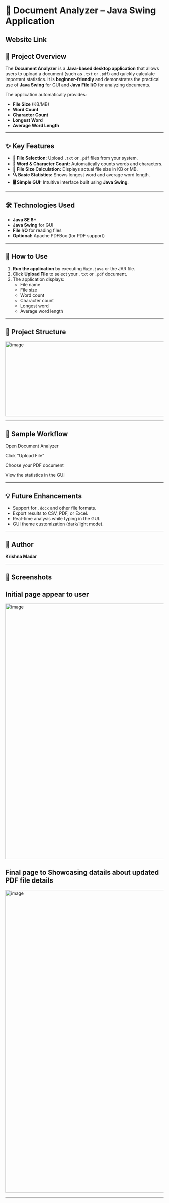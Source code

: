 # 📄 Document Analyzer – Java Swing Application

## **Website Link**





## 🔹 Project Overview
The **Document Analyzer** is a **Java-based desktop application** that allows users to upload a document (such as `.txt` or `.pdf`) and quickly calculate important statistics. It is **beginner-friendly** and demonstrates the practical use of **Java Swing** for GUI and **Java File I/O** for analyzing documents.

The application automatically provides:

- **File Size** (KB/MB)  
- **Word Count**  
- **Character Count**  
- **Longest Word**  
- **Average Word Length**  

---

## ✨ Key Features
- **📂 File Selection:** Upload `.txt` or `.pdf` files from your system.  
- **📝 Word & Character Count:** Automatically counts words and characters.  
- **📏 File Size Calculation:** Displays actual file size in KB or MB.  
- **🔍 Basic Statistics:** Shows longest word and average word length.  
- **🖥️ Simple GUI:** Intuitive interface built using **Java Swing**.  

---

## 🛠 Technologies Used
- **Java SE 8+**  
- **Java Swing** for GUI  
- **File I/O** for reading files  
- **Optional:** Apache PDFBox (for PDF support)  

---

## 🚀 How to Use
1. **Run the application** by executing `Main.java` or the JAR file.  
2. Click **Upload File** to select your `.txt` or `.pdf` document.  
3. The application displays:  
   - File name  
   - File size  
   - Word count  
   - Character count  
   - Longest word  
   - Average word length  

---

## 📂 Project Structure

<img width="619" height="238" alt="image" src="https://github.com/user-attachments/assets/a73e1ef4-1790-4252-9c64-dba20ed6d8d5" />


---

## 🔹 Sample Workflow

Open Document Analyzer

Click "Upload File"

Choose your PDF document

View the statistics in the GUI


---

## 💡 Future Enhancements
- Support for `.docx` and other file formats.  
- Export results to CSV, PDF, or Excel.  
- Real-time analysis while typing in the GUI.  
- GUI theme customization (dark/light mode).  

---

## 👤 Author
**Krishna Madar**  

---

## 📸 Screenshots

##  Initial page appear to user
<img width="1900" height="813" alt="image" src="https://github.com/user-attachments/assets/1d730b72-f064-455f-81df-0838172ff14d" />

## Final page to Showcasing datails about updated PDF file details
<img width="1915" height="964" alt="image" src="https://github.com/user-attachments/assets/63b86745-bd8b-43f3-988f-2f9fe7a1ac9b" />



---




